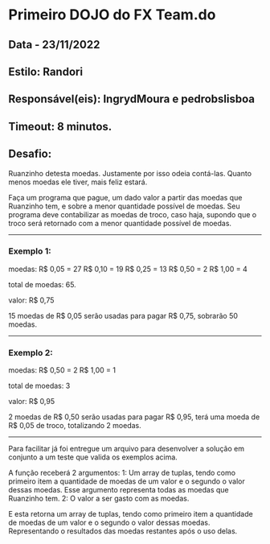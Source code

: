 # Primeiro DOJO do FX Team.do

## Data - 23/11/2022

## Estilo: Randori

## Responsável(eis): IngrydMoura e pedrobslisboa

## Timeout: 8 minutos.

## Desafio:

Ruanzinho detesta moedas. Justamente por isso odeia contá-las. Quanto menos moedas ele tiver, mais feliz estará. 

Faça um programa que pague, um dado valor a partir das moedas que Ruanzinho tem, e sobre a menor quantidade possível de moedas. Seu programa deve contabilizar as moedas de troco, caso haja, supondo que o troco será retornado com a menor quantidade possível de moedas. 

--- 

### Exemplo 1: 

moedas: R$ 0,05 = 27 R$ 0,10 = 19 R$ 0,25 = 13 R$ 0,50 = 2 R$ 1,00 = 4 

total de moedas: 65. 

valor: R$ 0,75 

15 moedas de R$ 0,05 serão usadas para pagar R$ 0,75, sobrarão 50 moedas. 

---
### Exemplo 2: 

moedas: R$ 0,50 = 2 R$ 1,00 = 1 

total de moedas: 3 

valor: R$ 0,95 

2 moedas de R$ 0,50 serão usadas para pagar R$ 0,95, terá uma moeda de R$ 0,05 de troco, totalizando 2 moedas.

----------------------

Para facilitar já foi entregue um arquivo para desenvolver a solução em conjunto a um teste que valida os exemplos acima. 

A função receberá 2 argumentos:
1: Um array de tuplas, tendo como primeiro item a quantidade de moedas de um valor e o segundo o valor dessas moedas. Esse argumento representa todas as moedas que Ruanzinho tem.
2: O valor a ser gasto com as moedas.

E esta retorna um array de tuplas, tendo como primeiro item a quantidade de moedas de um valor e o segundo o valor dessas moedas. Representando o resultados das moedas restantes após o uso delas.











